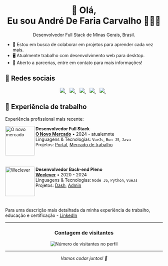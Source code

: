 <h1 align='center'>
  👋 Olá, <br>Eu sou André De Faria Carvalho 🤙👨‍💻
</h1>

<p align='center'>
  Desenvolvedor Full Stack de Minas Gerais, Brasil.
</p>
 
- 🔭 Estou em busca de colaborar em projetos para aprender cada vez mais.
- 🖥️ Atualmente trabalho com desenvolvimento web para desktop.
- 🤝 Aberto a parcerias, entre em contato para mais informações!

## 📱 Redes sociais

<p align='center'> 
  <a href="https://x.com/andredfaria">
    <img src="https://img.shields.io/badge/Twitter (X)-%230077B5.svg?&style=for-the-badge&logo=X&xol=white&color=black"/>
  </a>&nbsp;&nbsp;
  <a href="https://www.linkedin.com/in/andre-de-faria/">
    <img src="https://img.shields.io/badge/LinkedIn-%230077B5.svg?&style=for-the-badge&logo=linkedin&logoColor=white" />
  </a>&nbsp;&nbsp;
  <a href="https://www.instagram.com/andredefaria/">
    <img src="https://img.shields.io/badge/Instagram-%23E4405F.svg?&style=for-the-badge&logo=instagram&logoColor=white" />        
  </a>&nbsp;&nbsp;
  <a href="https://www.facebook.com/andredefariacarvalho/">
    <img src="https://img.shields.io/badge/Facebook-%231877F2.svg?&style=for-the-badge&logo=facebook&logoColor=white" />        
  </a>&nbsp;&nbsp;
  <a href="mailto:adfariacarvalho@gmail.com">
    <img src="https://img.shields.io/badge/Gmail-D14836?style=for-the-badge&logo=gmail&logoColor=white" />
  </a>&nbsp;&nbsp;
</p>

## 💼 Experiência de trabalho

Experiência profissional mais recente:

[<img align="left" height="94px" width="94px" alt="O novo mercado" src="https://encrypted-tbn0.gstatic.com/images?q=tbn:ANd9GcRq17CLNDBxWwnCSwKrY3Ph1EaSlHXfFck-zA&s"/>](https://onovomercado.com/)

**Desenvolvedor Full Stack** \
[**O Novo Mercado**](https://onovomercado.com/) • 2024 - atualemnte \
Linguagens & Tecnologias: `VueJs`, `Bun JS`, `Java`\
Projetos: [Portal](https://portal.onovomercado.com.br/), [Mercado de trabalho](<https://omercadodetrabalho.com/>)

<br/>
<br/>

[<img align="left" height="94px" width="94px" alt="Weclever" src="https://media.licdn.com/dms/image/v2/C4E0BAQE2JqE5FJsDKA/company-logo_200_200/company-logo_200_200/0/1656681296757/wecleverco_logo?e=2147483647&v=beta&t=2uRl-fbRUXqnyDzb5vVvz9iecyQGGjYcKTkKmClm_ww"/>](https://weclever.com/)

**Desenvolvedor Back-end Pleno** \
[**Weclever**](https://weclever.com/) • 2020 - 2024 \
Linguagens & Tecnologias: `Node JS`, `Python`, `VueJs`\
Projetos: [Dash](https://dashboard.weclever.co/), [Admin](https://admin.weclever.co/signin)

<br/>
<br/>

Para uma descrição mais detalhada da minha experiência de trabalho, educação e certificação -
[LinkedIn](https://www.linkedin.com/in/andre-de-faria/)

---
<div align="center">
  <h3><b>Contagem de visitantes</b></h3>
</div>

<p align="center">
  <img
    src="https://profile-counter.glitch.me/iuricode/count.svg"
    alt="Número de visitantes no perfil"
  />
</p>

---

<p align='center'>
  <i>Vamos codar juntos! 🚀</i>
</p>
